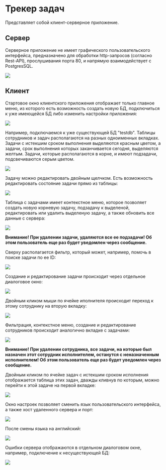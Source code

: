 # Трекер задач
Представляет собой клиент-серверное приложение.

## Сервер

Серверное приложение не имеет графического пользовательского интерфейса, предназначено для обработки http-запросов (согласно Rest-API), прослушивания порта 80, и напрямую взаимодействует с PostgresSQL.

![](imgs/server.png)
<br>

## Клиент

Стартовое окно клиентского приложения отображает только главное меню, из которого есть возможность создать новую БД, подключиться к уже имеющейся БД либо изменить настройки приложения:

![](imgs/default.png)
<br>

Например, подключаемся к уже существующей БД "testdb". Таблицы сотрудников и задач располагаются на разных одноименных вкладках. Задачи с истекшим сроком выполнения выделяются красным цветом, а задачи, срок выполнения которых заканчивается сегодня, выделяются желтым. Задачи, которые располагаются в корне, и имеют подзадачи, подсвечиваются серым цветом.

![](imgs/tasks.png)
<br>

Задачу можно редактировать двойным щелчком. Есть возможность редактировать состояние задачи прямо из таблицы:

![](imgs/state.png)
<br>

Таблица с задачами имеет контекстное меню, которое позволяет создать новую корневую задачу, подзадачу к выделеной, редактировать или удалить выделеную задачу, а также обновить все данные с сервера:

![](imgs/contextmenu.png)

**Внимание! При удалении задачи, удаляются все ее подзадачи! Об этом пользователь еще раз будет уведомлен через сообщение.**<br>

Сверху располагается фильтр, который может, например, помочь в поиске задачи по ее ID:

![](imgs/filter.png)
<br>

Создание и редактирование задачи происходит через отдельное диалоговое окно:

![](imgs/newtask.png)
<br>

Двойным кликом мыши по ячейке иполнителя происходит переход к этому сотруднику на вторую вкладку:

![](imgs/employees.png)
<br>

Фильтрация, контекстное меню, создание и редактирование сотрудников происходит аналогично вкладке с задачами:

![](imgs/newemployee.png)

**Внимание! При удалении сотрудника, все задачи, на которые был назначен этот сотрудник исполнителем, останутся с неназначенным исполнителем! Об этом пользователь еще раз будет уведомлен через сообщение.**<br>

Двойным кликом по ячейке задач с истекшим сроком исполнения отображается таблица этих задач, дважды кливнув по которым, можно перейти к этой задаче на первой вкладке:

![](imgs/expiredtasks.png)
<br>

Окно настроек позволяет сменить язык пользовательского интерфейса, а также хост удаленного сервера и порт:

![](imgs/settings.png)
<br>

После смены языка на английский:

![](imgs/en.png)
<br>

Ошибки сервера отображаются в отдельном диалоговом окне, например, подключение к несуществующей БД:

![](imgs/error.png)
<br>